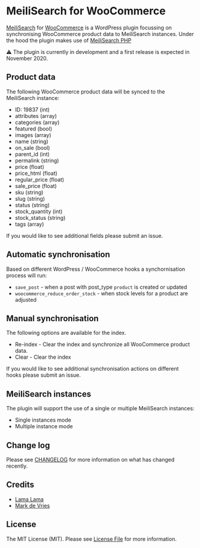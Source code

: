 # MeiliSearch for WooCommerce
[MeiliSearch](https://www.meilisearch.com/) for [WooCommerce](https://woocommerce.com/) is a WordPress plugin focussing on synchronising WooCommerce product data to MeiliSearch instances. Under the hood the plugin makes use of [MeiliSearch PHP](https://github.com/meilisearch/meilisearch-php)

⚠️ The plugin is currently in development and a first release is expected in November 2020.

## Product data
The following WooCommerce product data will be synced to the MeiliSearch instance:

* ID: 19837 (int)
* attributes (array)
* categories (array)
* featured (bool)
* images (array)
* name (string)
* on_sale (bool)
* parent_id (int)
* permalink (string)
* price (float)
* price_html (float)
* regular_price (float)
* sale_price (float)
* sku (string)
* slug (string)
* status (string)
* stock_quantity (int)
* stock_status (string)
* tags (array)

If you would like to see additional fields please submit an issue.

## Automatic synchronisation
Based on different WordPress / WooCommerce hooks a synchornisation process will run:

* ```save_post``` - when a post with post_type ```product``` is created or updated
* ```woocommerce_reduce_order_stock``` - when stock levels for a product are adjusted

## Manual synchronisation
The following options are available for the index.

* Re-index - Clear the index and synchronize all WooCommerce product data.
* Clear - Clear the index

If you would like to see additional synchronisation actions on different hooks please submit an issue.

## MeiliSearch instances
The plugin will support the use of a single or multiple MeiliSearch instances:

* Single instances mode
* Multiple instance mode

## Change log

Please see [CHANGELOG](CHANGELOG.md) for more information on what has changed recently.

## Credits

- [Lama Lama](https://github.com/lamalamaNL)
- [Mark de Vries](https://github.com/lamalamaMark)

## License

The MIT License (MIT). Please see [License File](LICENSE.md) for more information.
